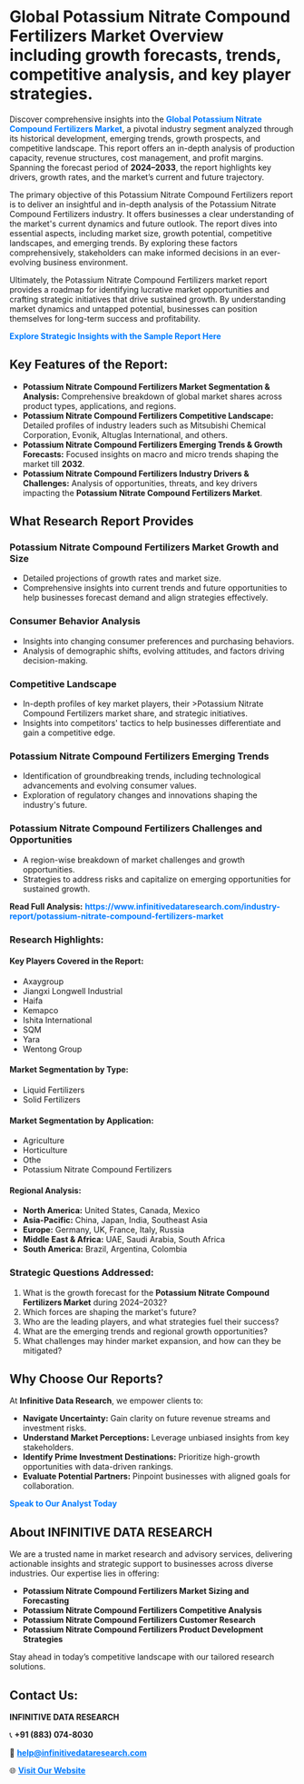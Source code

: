 <h1>Global Potassium Nitrate Compound Fertilizers Market Overview including growth forecasts, trends, competitive analysis, and key player strategies.</h1>
<p>
Discover comprehensive insights into the 
<a href="https://www.infinitivedataresearch.com/industry-report/potassium-nitrate-compound-fertilizers-market" rel="dofollow" style="color: #007BFF; text-decoration: none;"><strong>Global Potassium Nitrate Compound Fertilizers Market</strong></a>, a pivotal industry segment analyzed through its historical development, emerging trends, growth prospects, and competitive landscape. This report offers an in-depth analysis of production capacity, revenue structures, cost management, and profit margins. Spanning the forecast period of <strong>2024–2033</strong>, the report highlights key drivers, growth rates, and the market’s current and future trajectory.
</p>
<p>
The primary objective of this Potassium Nitrate Compound Fertilizers report is to deliver an insightful and in-depth analysis of the Potassium Nitrate Compound Fertilizers industry. It offers businesses a clear understanding of the market's current dynamics and future outlook. The report dives into essential aspects, including market size, growth potential, competitive landscapes, and emerging trends. By exploring these factors comprehensively, stakeholders can make informed decisions in an ever-evolving business environment.
</p>
<p>
Ultimately, the Potassium Nitrate Compound Fertilizers market report provides a roadmap for identifying lucrative market opportunities and crafting strategic initiatives that drive sustained growth. By understanding market dynamics and untapped potential, businesses can position themselves for long-term success and profitability.
</p>
<p>
<a href="https://www.infinitivedataresearch.com/request-sample/reportId=112446" style="color: #007BFF; text-decoration: none;"><strong>Explore Strategic Insights with the Sample Report Here</strong></a>
</p>

<h2>Key Features of the Report:</h2>
<ul>
<li><strong>Potassium Nitrate Compound Fertilizers Market Segmentation & Analysis:</strong> Comprehensive breakdown of global market shares across product types, applications, and regions.</li>
<li><strong>Potassium Nitrate Compound Fertilizers Competitive Landscape:</strong> Detailed profiles of industry leaders such as Mitsubishi Chemical Corporation, Evonik, Altuglas International, and others.</li>
<li><strong>Potassium Nitrate Compound Fertilizers Emerging Trends & Growth Forecasts:</strong> Focused insights on macro and micro trends shaping the market till <strong>2032</strong>.</li>
<li><strong>Potassium Nitrate Compound Fertilizers Industry Drivers & Challenges:</strong> Analysis of opportunities, threats, and key drivers impacting the <strong>Potassium Nitrate Compound Fertilizers Market</strong>.</li>
</ul>

<h2>What Research Report Provides</h2>
<h3>Potassium Nitrate Compound Fertilizers Market Growth and Size</h3>
<ul>
<li>Detailed projections of growth rates and market size.</li>
<li>Comprehensive insights into current trends and future opportunities to help businesses forecast demand and align strategies effectively.</li>
</ul>

<h3>Consumer Behavior Analysis</h3>
<ul>
<li>Insights into changing consumer preferences and purchasing behaviors.</li>
<li>Analysis of demographic shifts, evolving attitudes, and factors driving decision-making.</li>
</ul>

<h3>Competitive Landscape</h3>
<ul>
<li>In-depth profiles of key market players, their >Potassium Nitrate Compound Fertilizers market share, and strategic initiatives.</li>
<li>Insights into competitors' tactics to help businesses differentiate and gain a competitive edge.</li>
</ul>

<h3>Potassium Nitrate Compound Fertilizers Emerging Trends</h3>
<ul>
<li>Identification of groundbreaking trends, including technological advancements and evolving consumer values.</li>
<li>Exploration of regulatory changes and innovations shaping the industry's future.</li>
</ul>

<h3>Potassium Nitrate Compound Fertilizers Challenges and Opportunities</h3>
<ul>
<li>A region-wise breakdown of market challenges and growth opportunities.</li>
<li>Strategies to address risks and capitalize on emerging opportunities for sustained growth.</li>
</ul>
<p><strong>Read Full Analysis:</strong> <a href="https://www.infinitivedataresearch.com/industry-report/potassium-nitrate-compound-fertilizers-market" rel="dofollow" style="color: #007BFF; text-decoration: none;"><strong>https://www.infinitivedataresearch.com/industry-report/potassium-nitrate-compound-fertilizers-market</strong></a></p>
<h3>Research Highlights:</h3>
<h4>Key Players Covered in the Report:</h4>
<ul><li>Axaygroup</li><li>Jiangxi Longwell Industrial</li><li>Haifa</li><li>Kemapco</li><li>Ishita International</li><li>SQM</li><li>Yara</li><li>Wentong Group</li></ul>
<h4>Market Segmentation by Type:</h4>
<ul><li>Liquid Fertilizers</li><li>Solid Fertilizers</li></ul>
<h4>Market Segmentation by Application:</h4>
<ul><li>Agriculture</li><li>Horticulture</li><li>Othe</li><li>Potassium Nitrate Compound Fertilizers</li></ul>

<h4>Regional Analysis:</h4>
<ul>
<li><strong>North America:</strong> United States, Canada, Mexico</li>
<li><strong>Asia-Pacific:</strong> China, Japan, India, Southeast Asia</li>
<li><strong>Europe:</strong> Germany, UK, France, Italy, Russia</li>
<li><strong>Middle East & Africa:</strong> UAE, Saudi Arabia, South Africa</li>
<li><strong>South America:</strong> Brazil, Argentina, Colombia</li>
</ul>

<h3>Strategic Questions Addressed:</h3>
<ol>
<li>What is the growth forecast for the <strong>Potassium Nitrate Compound Fertilizers Market</strong> during 2024–2032?</li>
<li>Which forces are shaping the market's future?</li>
<li>Who are the leading players, and what strategies fuel their success?</li>
<li>What are the emerging trends and regional growth opportunities?</li>
<li>What challenges may hinder market expansion, and how can they be mitigated?</li>
</ol>

<h2>Why Choose Our Reports?</h2>
<p>At <strong>Infinitive Data Research</strong>, we empower clients to:</p>
<ul>
<li><strong>Navigate Uncertainty:</strong> Gain clarity on future revenue streams and investment risks.</li>
<li><strong>Understand Market Perceptions:</strong> Leverage unbiased insights from key stakeholders.</li>
<li><strong>Identify Prime Investment Destinations:</strong> Prioritize high-growth opportunities with data-driven rankings.</li>
<li><strong>Evaluate Potential Partners:</strong> Pinpoint businesses with aligned goals for collaboration.</li>
</ul>
<p><a href="https://www.infinitivedataresearch.com/industry-report/potassium-nitrate-compound-fertilizers-market" rel="dofollow" style="color: #007BFF; text-decoration: none;"><strong>Speak to Our Analyst Today</strong></a></p>

<h2>About INFINITIVE DATA RESEARCH</h2>
<p>We are a trusted name in market research and advisory services, delivering actionable insights and strategic support to businesses across diverse industries. Our expertise lies in offering:</p>
<ul>
<li><strong>Potassium Nitrate Compound Fertilizers Market Sizing and Forecasting</strong></li>
<li><strong>Potassium Nitrate Compound Fertilizers Competitive Analysis</strong></li>
<li><strong>Potassium Nitrate Compound Fertilizers Customer Research</strong></li>
<li><strong>Potassium Nitrate Compound Fertilizers Product Development Strategies</strong></li>
</ul>
<p>Stay ahead in today’s competitive landscape with our tailored research solutions.</p>

<h2>Contact Us:</h2>
<p><strong>INFINITIVE DATA RESEARCH</strong></p>
<p>📞 <strong>+91 (883) 074-8030</strong></p>
<p>📧 <strong><a href="mailto:help@infinitivedataresearch.com" style="color: #007BFF;">help@infinitivedataresearch.com</a></strong></p>
<p>🌐 <strong><a href="https://www.infinitivedataresearch.com" rel="dofollow" style="color: #007BFF;">Visit Our Website</a></strong></p>